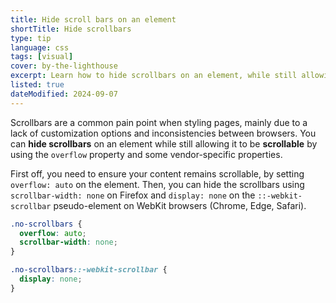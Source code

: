 ```yaml
---
title: Hide scroll bars on an element
shortTitle: Hide scrollbars
type: tip
language: css
tags: [visual]
cover: by-the-lighthouse
excerpt: Learn how to hide scrollbars on an element, while still allowing it to be scrollable.
listed: true
dateModified: 2024-09-07
---
```


Scrollbars are a common pain point when styling pages, mainly due to a lack of customization options and inconsistencies between browsers. You can **hide scrollbars** on an element while still allowing it to be **scrollable** by using the `overflow` property and some vendor-specific properties.

First off, you need to ensure your content remains scrollable, by setting `overflow: auto` on the element. Then, you can hide the scrollbars using `scrollbar-width: none` on Firefox and `display: none` on the `::-webkit-scrollbar` pseudo-element on WebKit browsers (Chrome, Edge, Safari).

```css
.no-scrollbars {
  overflow: auto;
  scrollbar-width: none;
}

.no-scrollbars::-webkit-scrollbar {
  display: none;
}
```
